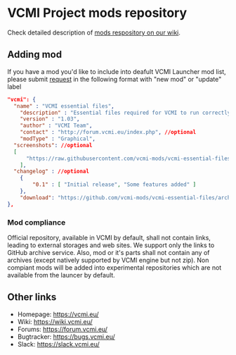 # VCMI Project mods repository

Check detailed description of [mods respository on our wiki](https://wiki.vcmi.eu/Mods_repository).

## Adding mod

If you have a mod you'd like to include into deafult VCMI Launcher mod list,
please submit [request](https://github.com/vcmi/vcmi-mods-repository/issues/new/choose) in the following format with "new mod" or "update" label
```JSON
"vcmi": {
  "name" : "VCMI essential files", 
	"description" : "Essential files required for VCMI to run correctly",
	"version" : "1.03",
	"author" : "VCMI Team",
	"contact" : "http://forum.vcmi.eu/index.php", //optional
	"modType" : "Graphical",
  "screenshots": //optional
  [
	  "https://raw.githubusercontent.com/vcmi-mods/vcmi-essential-files/master/screenshot01.png"
	],
  "changelog" : //optional
	{
		"0.1" : [ "Initial release", "Some features added" ]
	},
	"download": "https://github.com/vcmi-mods/vcmi-essential-files/archive/refs/heads/master.zip"	
},
```

### Mod compliance

Official repository, available in VCMI by default, shall not contain links, leading to external storages and web sites.
We support only the links to GitHub archive service.
Also, mod or it's parts shall not contain any of archives (except natively supported by VCMI engine but not zip).
Non compiant mods will be added into experimental repositories which are not available from the launcer by default.

## Other links

 * Homepage:   https://vcmi.eu/
 * Wiki:       https://wiki.vcmi.eu/
 * Forums:     https://forum.vcmi.eu/
 * Bugtracker: https://bugs.vcmi.eu/
 * Slack:      https://slack.vcmi.eu/
